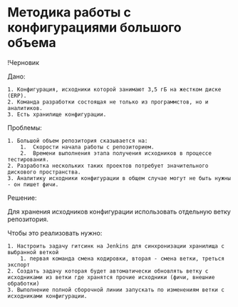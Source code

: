 # Методика работы с конфигурациями большого объема

!Черновик

Дано:

    1. Конфигурация, исходники которой занимают 3,5 гБ на жестком диске (ERP).
    2. Команда разработки состоящая не только из программстов, но и аналитиков.
    3. Есть хранилище конфигурации.

Проблемы:

    1. Большой объем репозитория сказывается на:
        1.  Скорости начала работы с репозиторием.
        2.  Времени выполнения этапа получения исходников в процессе тестирования.
    2. Разработка нескольких таких проектов потребует значительного дискового пространства.
    3. Аналитику исходники конфигурации в общем случае могут не быть нужны - он пишет фичи.

Решение:

Для хранения исходников конфигурации использовать отдельную ветку репозитория.

Чтобы это реализовать нужно:

    1. Настроить задачу гитсинк на Jenkins для синхронизации хранилища с выбранной веткой
        1. первая команда смена кодировки, вторая - смена ветки, треться экспорт
    2. Создать задачу которая будет автоматически обновлять ветку с исходниками из ветки где хранятся прочие исходники (фичи, внешние обработки)
    3. Выполнение полной сборочной линии запускать по изменениям ветки с исходниками конфигурации.